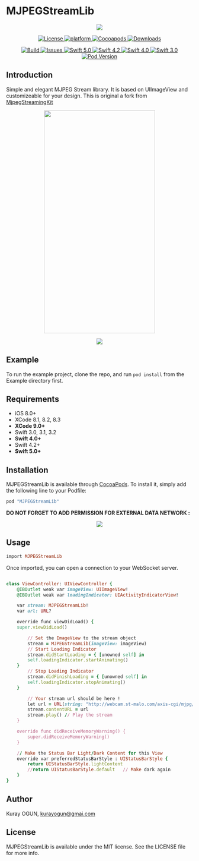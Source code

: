 # MJPEGStreamLib
<p align="center">
<img  src="https://github.com/WrathChaos/MJPEGStreamLib/blob/master/Screenshots/logo.png">
</p>


<p align="center">
<a href="https://github.com/WrathChaos/MJPEGStreamLib">
<img src="https://img.shields.io/cocoapods/l/MJPEGStreamLib.svg"
alt="License">
</a>
<a href="https://github.com/WrathChaos/MJPEGStreamLib">
<img src="https://img.shields.io/cocoapods/p/MJPEGStreamLib.svg"
alt="platform">
</a>
<a href="https://github.com/WrathChaos/MJPEGStreamLib">
<img src="https://img.shields.io/badge/CocoaPods-compatible-4BC51D.svg"
alt="Cocoapods">
</a>
<a href="https://github.com/WrathChaos/MJPEGStreamLib">
<img src="https://img.shields.io/cocoapods/dt/MJPEGStreamLib.svg"
alt="Downloads">
</a>
</p>



<p align="center">
<a href="https://github.com/WrathChaos/MJPEGStreamLib">
<img src="http://img.shields.io/travis/wrathchaos/MJPEGStreamLib.svg"
alt="Build">
</a>
<a href="https://github.com/WrathChaos/MJPEGStreamLib">
<img src="https://img.shields.io/github/issues/WrathChaos/MJPEGStreamLib.svg"
alt="Issues">
</a>
<a href="https://github.com/WrathChaos/MJPEGStreamLib">
<img src="https://img.shields.io/badge/Swift-5.0-blue.svg"
alt="Swift 5.0">
<img src="https://img.shields.io/badge/Swift-4.2-pink.svg"
alt="Swift 4.2">
<img src="https://img.shields.io/badge/Swift-4.0-orange.svg"
alt="Swift 4.0">
<img src="https://img.shields.io/badge/Swift-3.0-blue.svg"
alt="Swift 3.0">
</a>
<a href="https://github.com/WrathChaos/MJPEGStreamLib">
<img src="https://img.shields.io/cocoapods/v/MJPEGStreamLib.svg"
alt="Pod Version">
</a>
</p>



## Introduction
Simple and elegant MJPEG Stream library. It is based on UIImageView and customizeable for your design.
This is original a fork from [MjpegStreamingKit](https://github.com/freedom27/MjpegStreamingKit)

<p align="center">
<img width="300" height="600" src="https://github.com/WrathChaos/MJPEGStreamLib/blob/master/Screenshots/screenshot2.png">
</p>
<p align="center">
<img  src="https://github.com/WrathChaos/MJPEGStreamLib/blob/master/Screenshots/screenshot1.png">
</p>


## Example

To run the example project, clone the repo, and run `pod install` from the Example directory first.

## Requirements
- iOS 8.0+
- XCode 8.1, 8.2, 8.3
- **XCode 9.0+**
- Swift 3.0, 3.1, 3.2
- **Swift 4.0+**
- Swift 4.2+
- **Swift 5.0+**


## Installation

MJPEGStreamLib is available through [CocoaPods](http://cocoapods.org). To install
it, simply add the following line to your Podfile:

```ruby
pod "MJPEGStreamLib"
```


<b>DO NOT FORGET TO ADD PERMISSION FOR EXTERNAL DATA NETWORK : </b>
<p align="center">
<img src="https://github.com/WrathChaos/MJPEGStreamLib/blob/master/Screenshots/screenshot3.png">
</p>




## Usage
```ruby
import MJPEGStreamLib
```

Once imported, you can open a connection to your WebSocket server. 

```ruby

class ViewController: UIViewController {
    @IBOutlet weak var imageView: UIImageView!
    @IBOutlet weak var loadingIndicator: UIActivityIndicatorView!

    var stream: MJPEGStreamLib!
    var url: URL?

    override func viewDidLoad() {
    super.viewDidLoad()

        // Set the ImageView to the stream object
        stream = MJPEGStreamLib(imageView: imageView)
        // Start Loading Indicator
        stream.didStartLoading = { [unowned self] in
        self.loadingIndicator.startAnimating()
    }
        // Stop Loading Indicator
        stream.didFinishLoading = { [unowned self] in
        self.loadingIndicator.stopAnimating()
    }

        // Your stream url should be here !
        let url = URL(string: "http://webcam.st-malo.com/axis-cgi/mjpg/video.cgi?")
        stream.contentURL = url
        stream.play() // Play the stream
    }

    override func didReceiveMemoryWarning() {
        super.didReceiveMemoryWarning()
    }

    // Make the Status Bar Light/Dark Content for this View
    override var preferredStatusBarStyle : UIStatusBarStyle {
        return UIStatusBarStyle.lightContent
        //return UIStatusBarStyle.default   // Make dark again
    }
}

```


## Author

Kuray OGUN, kurayogun@gmai.com

## License

MJPEGStreamLib is available under the MIT license. See the LICENSE file for more info.

